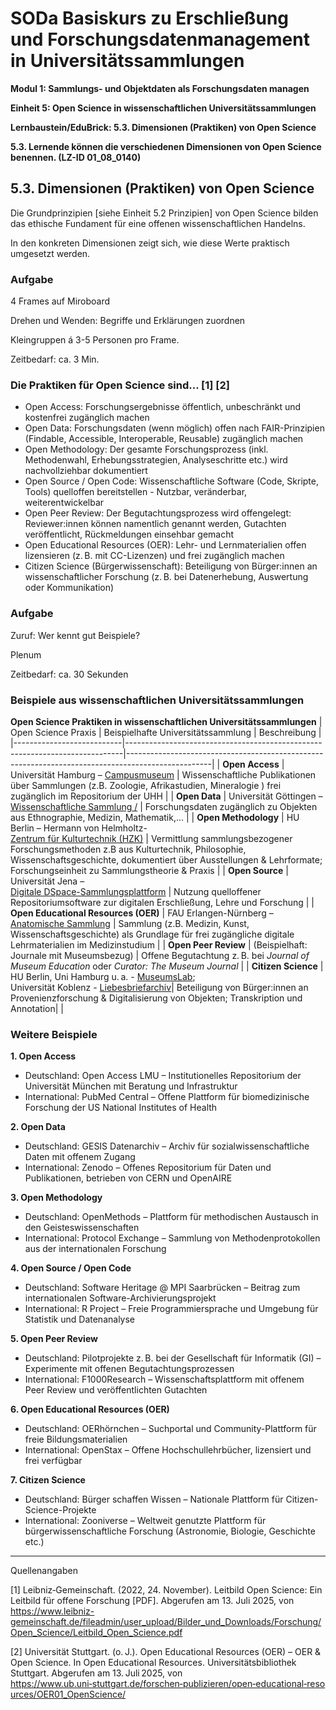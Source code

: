 <!--

author: Canan Hastik 
author: 
email:    
version:  v1
language: DE
lizenz: cc by
modultitel: Modul 1, Teil 1: Sammlungs- und Objektdaten als Forschungsdaten managen
eineit: 5
einheitstitel: Open Science in wissenschaftlichen Universitätssammlungen
lernziele:
* Lernende können Kodizes und Leitlinen zur Guten Wissenschaftlichen Praxis benennen. (LZ-ID 05\_011\_1031)

icon:     https://raw.githubusercontent.com/chastik/Beratung_Dateityp_Bild/refs/heads/main/SODa-Logo_full.svg
link:     https://raw.githubusercontent.com/chastik/Beratung/refs/heads/main/soda.css

comment:  WissKi SODA OERs

-->

# SODa Basiskurs zu Erschließung und Forschungsdatenmanagement in Universitätssammlungen

**Modul 1: Sammlungs- und Objektdaten als Forschungsdaten managen**

**Einheit 5: Open Science in wissenschaftlichen Universitätssammlungen**

**Lernbaustein/EduBrick: 5.3. Dimensionen (Praktiken) von Open Science**

**5.3. Lernende können die verschiedenen Dimensionen von Open Science benennen. (LZ-ID 01\_08\_0140)**


## 5.3. Dimensionen (Praktiken) von Open Science

Die Grundprinzipien [siehe Einheit 5.2 Prinzipien] von Open Science bilden das ethische Fundament für eine offenen wissenschaftlichen Handelns. 

In den konkreten Dimensionen zeigt sich, wie diese Werte praktisch umgesetzt werden.

### Aufgabe

4 Frames auf Miroboard 

Drehen und Wenden: Begriffe und Erklärungen zuordnen 

Kleingruppen á 3-5 Personen pro Frame.

Zeitbedarf: ca. 3 Min.

### Die Praktiken für Open Science sind... [1] [2]

* Open Access: Forschungsergebnisse öffentlich, unbeschränkt und kostenfrei zugänglich machen 
* Open Data: Forschungsdaten (wenn möglich) offen nach FAIR-Prinzipien (Findable, Accessible, Interoperable, Reusable) zugänglich machen 
* Open Methodology: Der gesamte Forschungsprozess (inkl. Methodenwahl, Erhebungsstrategien, Analyseschritte etc.) wird nachvollziehbar dokumentiert
* Open Source / Open Code: Wissenschaftliche Software (Code, Skripte, Tools) quelloffen bereitstellen - Nutzbar, veränderbar, weiterentwickelbar 
* Open Peer Review: Der Begutachtungsprozess wird offengelegt: Reviewer:innen können namentlich genannt werden, Gutachten veröffentlicht, Rückmeldungen einsehbar gemacht 
* Open Educational Resources (OER): Lehr- und Lernmaterialien offen lizensieren (z. B. mit CC-Lizenzen) und frei zugänglich machen 
* Citizen Science (Bürgerwissenschaft): Beteiligung von Bürger:innen an wissenschaftlicher Forschung (z. B. bei Datenerhebung, Auswertung oder Kommunikation) 


### Aufgabe

Zuruf: Wer kennt gut Beispiele?

Plenum

Zeitbedarf: ca. 30 Sekunden


### Beispiele aus wissenschaftlichen Universitätssammlungen

**Open Science Praktiken in wissenschaftlichen Universitätssammlungen**
| Open Science Praxis       | Beispielhafte Universitätssammlung                                         | Beschreibung                                                                                      |
|---------------------------|-----------------------------------------------------------------------------|---------------------------------------------------------------------------------------------------|
| **Open Access**           | Universität Hamburg – [Campusmuseum](https://www.campusmuseum.uni-hamburg.de/) | Wissenschaftliche Publikationen über Sammlungen (z.B. Zoologie, Afrikastudien, Mineralogie ) frei zugänglich im Repositorium der UHH         |
| **Open Data**             | Universität Göttingen – [Wissenschaftliche Sammlung /](https://sammlungen.uni-goettingen.de/)                          | Forschungsdaten zugänglich zu Objekten aus Ethnographie, Medizin, Mathematik,...  |
| **Open Methodology**      | HU Berlin – Hermann von Helmholtz-<br>[Zentrum für Kulturtechnik (HZK)](https://www.kulturtechnik.hu-berlin.de/)        | Vermittlung sammlungsbezogener Forschungsmethoden z.B aus Kulturtechnik, Philosophie, Wissenschaftsgeschichte, dokumentiert über Ausstellungen & Lehrformate; Forschungseinheit zu Sammlungstheorie & Praxis  |
| **Open Source**           | Universität Jena – <br>[Digitale DSpace-Sammlungsplattform](https://sammlungen.uni-jena.de/)         | Nutzung quelloffener Repositoriumsoftware zur digitalen Erschließung, Lehre und Forschung                        |
| **Open Educational Resources (OER)** | FAU Erlangen-Nürnberg – [Anatomische Sammlung](https://www.sammlungen.fau.de/)  | Sammlung (z.B. Medizin, Kunst, Wissenschaftsgeschichte) als Grundlage für frei zugängliche digitale Lehrmaterialien im Medizinstudium           |
| **Open Peer Review**      | (Beispielhaft: Journale mit Museumsbezug)                                  | Offene Begutachtung z. B. bei *Journal of Museum Education* oder *Curator: The Museum Journal*   |
| **Citizen Science**       | HU Berlin, Uni Hamburg u. a. - [MuseumsLab](https://www.museumfuernaturkunde.berlin/de/museum/heute/das-museum/themuseumslab);<br> Universität Koblenz - [Liebesbriefarchiv](https://liebesbriefarchiv.de/)| Beteiligung von Bürger:innen an Provenienzforschung & Digitalisierung von Objekten; Transkription und Annotation|                |

### Weitere Beispiele

**1. Open Access**
* Deutschland: Open Access LMU – Institutionelles Repositorium der Universität München mit Beratung und Infrastruktur
* International: PubMed Central – Offene Plattform für biomedizinische Forschung der US National Institutes of Health
     
**2. Open Data**
* Deutschland: GESIS Datenarchiv – Archiv für sozialwissenschaftliche Daten mit offenem Zugang
* International: Zenodo – Offenes Repositorium für Daten und Publikationen, betrieben von CERN und OpenAIRE
     
**3. Open Methodology**
* Deutschland: OpenMethods – Plattform für methodischen Austausch in den Geisteswissenschaften
* International: Protocol Exchange – Sammlung von Methodenprotokollen aus der internationalen Forschung
     
**4. Open Source / Open Code**
* Deutschland: Software Heritage @ MPI Saarbrücken – Beitrag zum internationalen Software-Archivierungsprojekt
* International: R Project – Freie Programmiersprache und Umgebung für Statistik und Datenanalyse
     
**5. Open Peer Review**
* Deutschland: Pilotprojekte z. B. bei der Gesellschaft für Informatik (GI) – Experimente mit offenen Begutachtungsprozessen
* International: F1000Research – Wissenschaftsplattform mit offenem Peer Review und veröffentlichten Gutachten
     
**6. Open Educational Resources (OER)**
* Deutschland: OERhörnchen – Suchportal und Community-Plattform für freie Bildungsmaterialien
* International: OpenStax – Offene Hochschullehrbücher, lizensiert und frei verfügbar
     
**7. Citizen Science**
* Deutschland: Bürger schaffen Wissen – Nationale Plattform für Citizen-Science-Projekte
* International: Zooniverse – Weltweit genutzte Plattform für bürgerwissenschaftliche Forschung (Astronomie, Biologie, Geschichte etc.)



-----------
Quellenangaben

[1]  Leibniz‑Gemeinschaft. (2022, 24. November). Leitbild Open Science: Ein Leitbild für offene Forschung [PDF]. Abgerufen am 13. Juli 2025, von https://www.leibniz-gemeinschaft.de/fileadmin/user_upload/Bilder_und_Downloads/Forschung/Open_Science/Leitbild_Open_Science.pdf

[2] Universität Stuttgart. (o. J.). Open Educational Resources (OER) – OER & Open Science. In Open Educational Resources. Universitätsbibliothek Stuttgart. Abgerufen am 13. Juli 2025, von https://www.ub.uni‑stuttgart.de/forschen‑publizieren/open‑educational‑resources/OER01_OpenScience/

